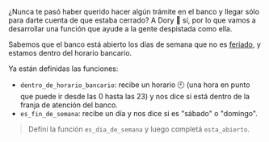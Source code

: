¿Nunca te pasó haber querido hacer algún trámite en el banco y llegar sólo para darte cuenta de que estaba cerrado? A Dory :tropical_fish: sí, por lo que vamos a desarrollar una función que ayude a la gente despistada como ella.

Sabemos que el banco está abierto los días de semana que no es [feriado](https://es.wikipedia.org/wiki/D%C3%ADa_festivo), y estamos dentro del horario bancario.

Ya están definidas las funciones:

* `dentro_de_horario_bancario`: recibe un horario :clock10: (una hora en punto que puede ir desde las 0 hasta las 23) y nos dice si está dentro de la franja de atención del banco. 
* `es_fin_de_semana`: recibe un día y nos dice si es "sábado" o "domingo".

> Definí la función `es_dia_de_semana` y luego completá `esta_abierto`.
